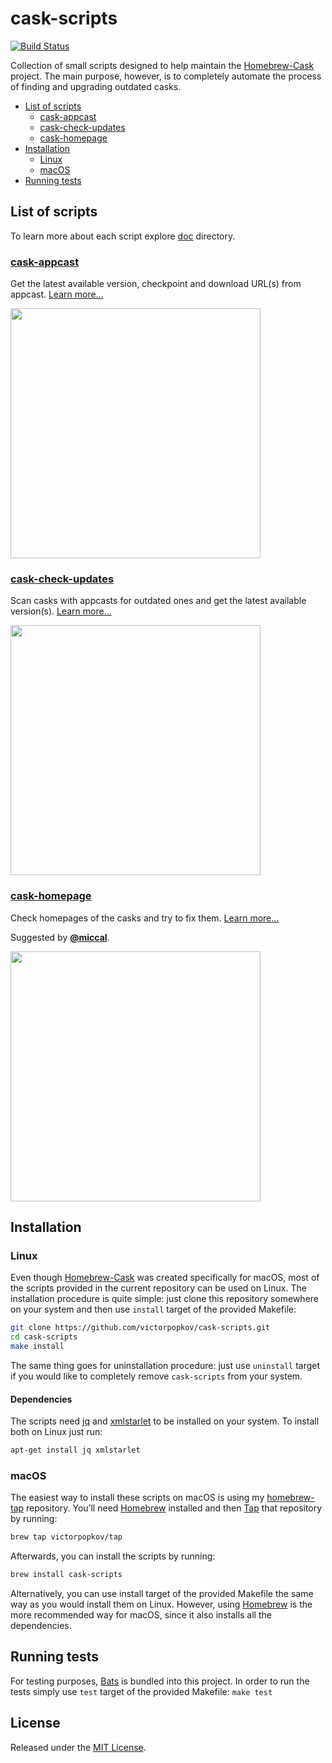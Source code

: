# cask-scripts

[![Build Status](https://travis-ci.org/victorpopkov/cask-scripts.svg?branch=master)](https://travis-ci.org/victorpopkov/cask-scripts)

Collection of small scripts designed to help maintain the [Homebrew-Cask](https://github.com/caskroom/homebrew-cask)
project. The main purpose, however, is to completely automate the process of
finding and upgrading outdated casks.

- [List of scripts](#description)
  - [cask-appcast](#cask-appcast)
  - [cask-check-updates](#cask-check-updates)
  - [cask-homepage](#cask-homepage)
- [Installation](#installation)
  - [Linux](#linux)
  - [macOS](#macos)
- [Running tests](#running-tests)

## List of scripts

To learn more about each script explore [doc](doc/) directory.

### [cask-appcast](doc/cask-appcast.md)

Get the latest available version, checkpoint and download URL(s) from appcast.
[Learn more...](doc/cask-appcast.md)

<img src="http://caskroom.victorpopkov.com/cask-scripts/cask-appcast.gif" data-canonical-src="http://caskroom.victorpopkov.com/cask-scripts/cask-appcast.gif" width="400" />

### [cask-check-updates](doc/cask-check-updates.md)

Scan casks with appcasts for outdated ones and get the latest available
version(s).
[Learn more...](doc/cask-check-updates.md)

<img src="http://caskroom.victorpopkov.com/cask-scripts/cask-check-updates.gif" data-canonical-src="http://caskroom.victorpopkov.com/cask-scripts/cask-check-updates.gif" width="400" />

### [cask-homepage](doc/cask-homepage.md)

Check homepages of the casks and try to fix them. [Learn more...](doc/cask-homepage.md)

Suggested by [**@miccal**](https://github.com/miccal).

<img src="http://caskroom.victorpopkov.com/cask-scripts/cask-homepage.gif" data-canonical-src="http://caskroom.victorpopkov.com/cask-scripts/cask-homepage.gif" width="400" />

## Installation

### Linux

Even though [Homebrew-Cask](https://github.com/caskroom/homebrew-cask) was
created specifically for macOS, most of the scripts provided in the current
repository can be used on Linux. The installation procedure is quite simple:
just clone this repository somewhere on your system and then use `install`
target of the provided Makefile:

```bash
git clone https://github.com/victorpopkov/cask-scripts.git
cd cask-scripts
make install
```

The same thing goes for uninstallation procedure: just use `uninstall` target if
you would like to completely remove `cask-scripts` from your system.

#### Dependencies

The scripts need [jq](https://github.com/stedolan/jq) and
[xmlstarlet](http://xmlstar.sourceforge.net/) to be installed on your system.
To install both on Linux just run:

```bash
apt-get install jq xmlstarlet
```

### macOS

The easiest way to install these scripts on macOS is using my
[homebrew-tap](https://github.com/victorpopkov/homebrew-tap)
repository. You’ll need [Homebrew](http://brew.sh/) installed and then
[Tap](https://github.com/Homebrew/brew/blob/master/docs/brew-tap.md) that
repository by running:

```bash
brew tap victorpopkov/tap
```

Afterwards, you can install the scripts by running:

```bash
brew install cask-scripts
```

Alternatively, you can use install target of the provided Makefile the same way
as you would install them on Linux. However, using [Homebrew](http://brew.sh/)
is the more recommended way for macOS, since it also installs all the
dependencies.

## Running tests

For testing purposes, [Bats](https://github.com/sstephenson/bats) is bundled
into this project. In order to run the tests simply use `test` target of the
provided Makefile: `make test`

## License

Released under the [MIT License](https://opensource.org/licenses/MIT).
